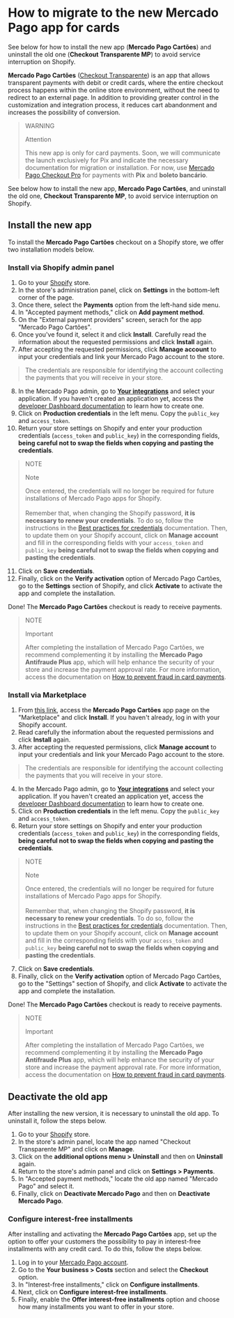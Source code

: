 # How to migrate to the new Mercado Pago app for cards

See below for how to install the new app (**Mercado Pago Cartões**) and uninstall the old one (**Checkout Transparente MP**) to avoid service interruption on Shopify.

**Mercado Pago Cartões** ([Checkout Transparente](/developers/en/docs/checkout-api/landing)) is an app that allows transparent payments with debit or credit cards, where the entire checkout process happens within the online store environment, without the need to redirect to an external page. In addition to providing greater control in the customization and integration process, it reduces cart abandonment and increases the possibility of conversion.

> WARNING
>
> Attention
>
> This new app is only for card payments. Soon, we will communicate the launch exclusively for Pix and indicate the necessary documentation for migration or installation. For now, use [Mercado Pago Checkout Pro](/developers/en/docs/shopify/integration-configuration/checkout-pro) for payments with **Pix** and **boleto bancário**.

See below how to install the new app, **Mercado Pago Cartões**, and uninstall the old one, **Checkout Transparente MP**, to avoid service interruption on Shopify.

## Install the new app

To install the **Mercado Pago Cartões** checkout on a Shopify store, we offer two installation models below.

### Install via Shopify admin panel

1. Go to your [Shopify](https://accounts.shopify.com/store-login) store.
2. In the store's administration panel, click on **Settings** in the bottom-left corner of the page.
3. Once there, select the **Payments** option from the left-hand side menu.
4. In "Accepted payment methods," click on **Add payment method**.
5. On the "External payment providers" screen, serach for the app "Mercado Pago Cartões".
6. Once you've found it, select it and click **Install**. Carefully read the information about the requested permissions and click **Install** again.
7. After accepting the requested permissions, click **Manage account** to input your credentials and link your Mercado Pago account to the store.

> The credentials are responsible for identifying the account collecting the payments that you will receive in your store.

8. In the Mercado Pago admin, go to **[Your integrations](https://www.mercadopago[FAKER][URL][DOMAIN]/developers/panel/app)** and select your application. If you haven't created an application yet, access the [developer Dashboard documentation](/developers/en/guides/additional-content/your-integrations/dashboard) to learn how to create one.
9. Click on **Production credentials** in the left menu. Copy the `public_key` and `access_token`.
10. Return your store settings on Shopify and enter your production credentials (`access_token` and `public_key`) in the corresponding fields, **being careful not to swap the fields when copying and pasting the credentials**.

> NOTE
>
> Note
>
> Once entered, the credentials will no longer be required for future installations of Mercado Pago apps for Shopify.
> <br><br>
> Remember that, when changing the Shopify password, **it is necessary to renew your credentials**. To do so, follow the instructions in the [Best practices for credentials](/developers/en/docs/shopify/best-practices/credentials-best-practices/secure-credentials) documentation. Then, to update them on your Shopify account,  click on **Manage account** and fill in the corresponding fields with your `access_token` and `public_key` **being careful not to swap the fields when copying and pasting the credentials**.

11. Click on **Save credentials**.
12. Finally, click on the **Verify activation** option of Mercado Pago Cartões, go to the **Settings** section of Shopify, and click **Activate** to activate the app and complete the installation.

Done! The **Mercado Pago Cartões** checkout is ready to receive payments.

> NOTE
>
> Important
>
> After completing the installation of Mercado Pago Cartões, we recommend complementing it by installing the **Mercado Pago Antifraude Plus** app, which will help enhance the security of your store and increase the payment approval rate. For more information, access the documentation on [How to prevent fraud in card payments](/developers/en/docs/shopify/how-tos/antifraude-plus).

### Install via Marketplace

1. From [this link](https://apps.shopify.com/mercado-pago-cartoes?locale=pt-BR), access the **Mercado Pago Cartões** app page on the "Marketplace" and click **Install**. If you haven't already, log in with your Shopify account.
2. Read carefully the information about the requested permissions and click **Install** again.
3. After accepting the requested permissions, click **Manage account** to input your credentials and link your Mercado Pago account to the store.

> The credentials are responsible for identifying the account collecting the payments that you will receive in your store.

4. In the Mercado Pago admin, go to **[Your integrations](https://www.mercadopago[FAKER][URL][DOMAIN]/developers/panel/app)** and select your application. If you haven't created an application yet, access the [developer Dashboard documentation](/developers/en/guides/additional-content/your-integrations/dashboard) to learn how to create one.
5. Click on **Production credentials** in the left menu. Copy the `public_key` and `access_token`.
6. Return your store settings on Shopify and enter your production credentials (`access_token` and `public_key`) in the corresponding fields, **being careful not to swap the fields when copying and pasting the credentials**.

> NOTE
>
> Note
>
> Once entered, the credentials will no longer be required for future installations of Mercado Pago apps for Shopify.
> <br><br>
> Remember that, when changing the Shopify password, **it is necessary to renew your credentials**. To do so, follow the instructions in the [Best practices for credentials](/developers/en/docs/shopify/best-practices/credentials-best-practices/secure-credentials) documentation. Then, to update them on your Shopify account,  click on **Manage account** and fill in the corresponding fields with your `access_token` and `public_key` **being careful not to swap the fields when copying and pasting the credentials**.

7. Click on **Save credentials**.
8. Finally, click on the **Verify activation** option of Mercado Pago Cartões, go to the "Settings" section of Shopify, and click **Activate** to activate the app and complete the installation.

Done! The **Mercado Pago Cartões** checkout is ready to receive payments.

> NOTE
>
> Important
>
> After completing the installation of Mercado Pago Cartões, we recommend complementing it by installing the **Mercado Pago Antifraude Plus** app, which will help enhance the security of your store and increase the payment approval rate. For more information, access the documentation on [How to prevent fraud in card payments](/developers/en/docs/shopify/how-tos/antifraude-plus).

## Deactivate the old app

After installing the new version, it is necessary to uninstall the old app. To uninstall it, follow the steps below.

1. Go to your [Shopify](https://accounts.shopify.com/store-login) store.
2. In the store's admin panel, locate the app named "Checkout Transparente MP" and click on **Manage**.
3. Click on the **additional options menu > Uninstall** and then on **Uninstall** again.
4. Return to the store's admin panel and click on **Settings > Payments**.
5. In "Accepted payment methods," locate the old app named "Mercado Pago" and select it.
6. Finally, click on **Deactivate Mercado Pago** and then on **Deactivate Mercado Pago**.

### Configure interest-free installments

After installing and activating the **Mercado Pago Cartões** app, set up the option to offer your customers the possibility to pay in interest-free installments with any credit card. To do this, follow the steps below.

1. Log in to your [Mercado Pago account](https://www.mercadopago[FAKER][URL][DOMAIN]/home).
2. Go to the **Your business > Costs** section and select the **Checkout** option.
3. In "Interest-free installments," click on **Configure installments**.
4. Next, click on **Configure interest-free installments**.
5. Finally, enable the **Offer interest-free installments** option and choose how many installments you want to offer in your store.
